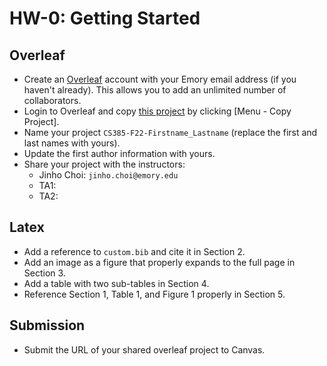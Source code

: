 # HW-0: Getting Started

## Overleaf

* Create an [Overleaf](https://www.overleaf.com) account with your Emory email address (if you haven't already). This allows you to add an unlimited number of collaborators.
* Login to Overleaf and copy [this project](https://www.overleaf.com/read/yjnvxcjrgghv) by clicking [Menu - Copy Project].
* Name your project `CS385-F22-Firstname_Lastname` (replace the first and last names with yours).
* Update the first author information with yours.
* Share your project with the instructors:
  * Jinho Choi: `jinho.choi@emory.edu`
  * TA1: 
  * TA2: 

## Latex

* Add a reference to `custom.bib` and cite it in Section 2.
* Add an image as a figure that properly expands to the full page in Section 3.
* Add a table with two sub-tables in Section 4.
* Reference Section 1, Table 1, and Figure 1 properly in Section 5.

## Submission

* Submit the URL of your shared overleaf project to Canvas.
